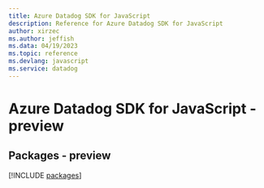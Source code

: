 ```yaml
---
title: Azure Datadog SDK for JavaScript
description: Reference for Azure Datadog SDK for JavaScript
author: xirzec
ms.author: jeffish
ms.data: 04/19/2023
ms.topic: reference
ms.devlang: javascript
ms.service: datadog
---
```

# Azure Datadog SDK for JavaScript - preview
## Packages - preview
[!INCLUDE [packages](datadog-index.md)]